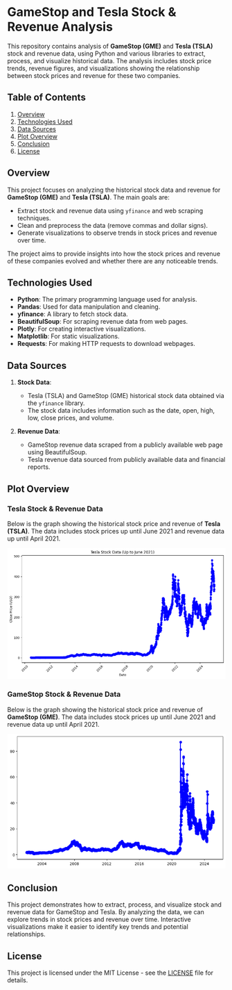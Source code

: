 # GameStop and Tesla Stock & Revenue Analysis

This repository contains analysis of **GameStop (GME)** and **Tesla (TSLA)** stock and revenue data, using Python and various libraries to extract, process, and visualize historical data. The analysis includes stock price trends, revenue figures, and visualizations showing the relationship between stock prices and revenue for these two companies.

## Table of Contents
1. [Overview](#overview)
2. [Technologies Used](#technologies-used)
3. [Data Sources](#data-sources)
4. [Plot Overview](#plot-overview)
5. [Conclusion](#conclusion)
6. [License](#license)

## Overview

This project focuses on analyzing the historical stock data and revenue for **GameStop (GME)** and **Tesla (TSLA)**. The main goals are:
- Extract stock and revenue data using `yfinance` and web scraping techniques.
- Clean and preprocess the data (remove commas and dollar signs).
- Generate visualizations to observe trends in stock prices and revenue over time.

The project aims to provide insights into how the stock prices and revenue of these companies evolved and whether there are any noticeable trends.

## Technologies Used

- **Python**: The primary programming language used for analysis.
- **Pandas**: Used for data manipulation and cleaning.
- **yfinance**: A library to fetch stock data.
- **BeautifulSoup**: For scraping revenue data from web pages.
- **Plotly**: For creating interactive visualizations.
- **Matplotlib**: For static visualizations.
- **Requests**: For making HTTP requests to download webpages.

## Data Sources

1. **Stock Data**: 
   - Tesla (TSLA) and GameStop (GME) historical stock data obtained via the `yfinance` library.
   - The stock data includes information such as the date, open, high, low, close prices, and volume.
   
2. **Revenue Data**:
   - GameStop revenue data scraped from a publicly available web page using BeautifulSoup.
   - Tesla revenue data sourced from publicly available data and financial reports.

## Plot Overview

### Tesla Stock & Revenue Data

Below is the graph showing the historical stock price and revenue of **Tesla (TSLA)**. The data includes stock prices up until June 2021 and revenue data up until April 2021.

![Tesla Plot](https://github.com/saf1Hckr/Tesla-and-GameStop-Stock-Revenue-Analyze-/blob/main/Tesla.png)

### GameStop Stock & Revenue Data

Below is the graph showing the historical stock price and revenue of **GameStop (GME)**. The data includes stock prices up until June 2021 and revenue data up until April 2021.

![GameStop Plot](https://github.com/saf1Hckr/Tesla-and-GameStop-Stock-Revenue-Analyze-/blob/main/GameStop.png)

## Conclusion

This project demonstrates how to extract, process, and visualize stock and revenue data for GameStop and Tesla. By analyzing the data, we can explore trends in stock prices and revenue over time. Interactive visualizations make it easier to identify key trends and potential relationships.

## License

This project is licensed under the MIT License - see the [LICENSE](LICENSE) file for details.
